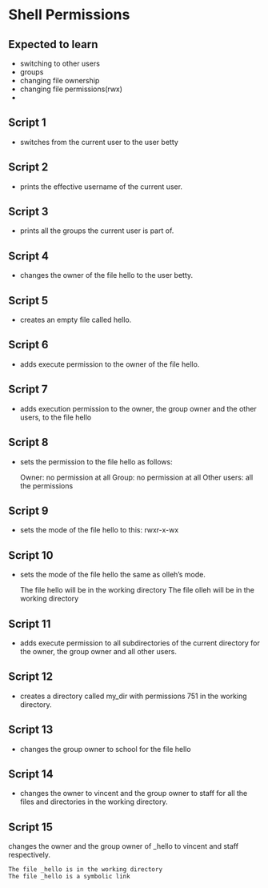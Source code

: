 # Shell Permissions

## Expected to learn
- switching to other users
- groups
- changing file ownership
- changing file permissions(rwx)
- 
## Script 1
- switches from the current user to the user betty

## Script 2
- prints the effective username of the current user.

## Script 3
- prints all the groups the current user is part of.

## Script 4
- changes the owner of the file hello to the user betty.

## Script 5
-  creates an empty file called hello.

## Script 6
- adds execute permission to the owner of the file hello.

## Script 7
- adds execution permission to the owner, the group owner and the other users, to the file hello

## Script 8
- sets the permission to the file hello as follows:

    Owner: no permission at all
    Group: no permission at all
    Other users: all the permissions

## Script 9
- sets the mode of the file hello to this:
	rwxr-x-wx 

## Script 10
- sets the mode of the file hello the same as olleh’s mode.

    The file hello will be in the working directory
    The file olleh will be in the working directory

## Script 11
- adds execute permission to all subdirectories of the current directory for the owner, the group owner and all other users.

## Script 12
- creates a directory called my_dir with permissions 751 in the working directory.

## Script 13
- changes the group owner to school for the file hello

## Script 14
- changes the owner to vincent and the group owner to staff for all the files and directories in the working directory.

## Script 15
changes the owner and the group owner of _hello to vincent and staff respectively.

    The file _hello is in the working directory
    The file _hello is a symbolic link

